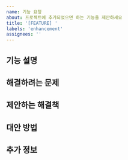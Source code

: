 ```yaml
---
name: 기능 요청
about: 프로젝트에 추가되었으면 하는 기능을 제안하세요
title: '[FEATURE] '
labels: 'enhancement'
assignees: ''
---
```


## 기능 설명
<!-- 어떤 기능이 필요한지 명확하고 간결하게 설명해주세요 -->

## 해결하려는 문제
<!-- 이 기능이 해결하려는 문제나 불편함은 무엇인가요? -->

## 제안하는 해결책
<!-- 어떻게 이 기능이 구현되면 좋을지 설명해주세요 -->

## 대안 방법
<!-- 문제를 해결할 수 있는 다른 방법이 있다면 적어주세요 -->

## 추가 정보
<!-- 관련된 스크린샷이나 추가 정보가 있다면 첨부해주세요 -->
